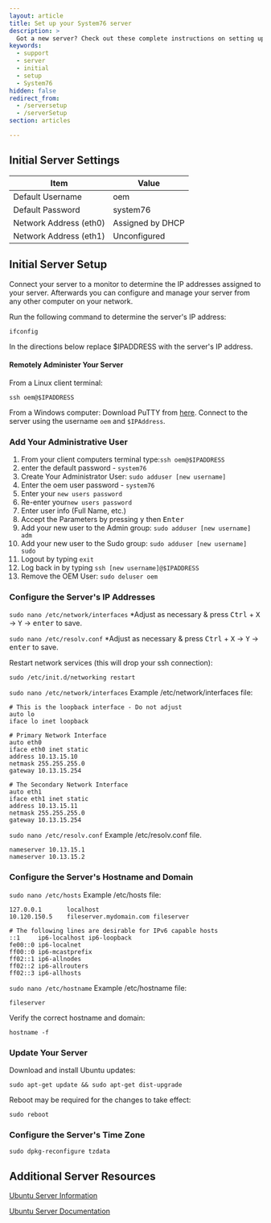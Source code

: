 ```yaml
---
layout: article
title: Set up your System76 server
description: >
  Got a new server? Check out these complete instructions on setting up a System76 server, including initial login credentials.
keywords:
  - support
  - server
  - initial
  - setup
  - System76
hidden: false
redirect_from:
  - /serversetup
  - /serverSetup
section: articles

---
```



## Initial Server Settings

Item                   | Value
-----------------------|------------------
Default Username       | oem
Default Password       | system76
Network Address (eth0) | Assigned by DHCP
Network Address (eth1) | Unconfigured

## Initial Server Setup

Connect your server to a monitor to determine the IP addresses assigned to your server. Afterwards you can configure and manage your server from any other computer on your network.

Run the following command to determine the server's IP address:

`ifconfig`

In the directions below replace $IPADDRESS with the server's IP address.

#### Remotely Administer Your Server

From a Linux client terminal:

`ssh oem@$IPADDRESS`

From a Windows computer: Download PuTTY from [here](http://www.chiark.greenend.org.uk/~sgtatham/putty/download.html). Connect to the server using the username `oem` and `$IPAddress`.


### Add Your Administrative User

1. From your client computers terminal type:`ssh oem@$IPADDRESS`
2. enter the default password - `system76`
3. Create Your Administrator User: `sudo adduser [new username]`
4. Enter the oem user password - `system76`
5. Enter your `new users password`
6. Re-enter your`new users password`
7. Enter user info (Full Name, etc.)
8. Accept the Parameters by pressing <kbd>y</kbd> then <kbd>Enter</kbd>
9. Add your new user to the Admin group: `sudo adduser [new username] adm`
10. Add your new user to the Sudo group: `sudo adduser [new username] sudo`
11. Logout by typing `exit`
12. Log back in by typing `ssh [new username]@$IPADDRESS`
13. Remove the OEM User: `sudo deluser oem`


### Configure the Server's IP Addresses

`sudo nano /etc/network/interfaces` *Adjust as necessary & press <kbd>Ctrl</kbd> + <kbd>X</kbd> → <kbd>Y</kbd> → <kbd>enter</kbd> to save.

`sudo nano /etc/resolv.conf` *Adjust as necessary & press <kbd>Ctrl</kbd> + <kbd>X</kbd> → <kbd>Y</kbd> → <kbd>enter</kbd> to save.



Restart network services (this will drop your ssh connection):

`sudo /etc/init.d/networking restart`


`sudo nano /etc/network/interfaces` Example /etc/network/interfaces file:

```
# This is the loopback interface - Do not adjust
auto lo
iface lo inet loopback

# Primary Network Interface
auto eth0
iface eth0 inet static
address 10.13.15.10
netmask 255.255.255.0
gateway 10.13.15.254

# The Secondary Network Interface
auto eth1
iface eth1 inet static
address 10.13.15.11
netmask 255.255.255.0
gateway 10.13.15.254
```


`sudo nano /etc/resolv.conf` Example /etc/resolv.conf file.

```
nameserver 10.13.15.1
nameserver 10.13.15.2
```

### Configure the Server's Hostname and Domain
`sudo nano /etc/hosts` Example /etc/hosts file:

```
127.0.0.1       localhost
10.120.150.5    fileserver.mydomain.com fileserver

# The following lines are desirable for IPv6 capable hosts
::1     ip6-localhost ip6-loopback
fe00::0 ip6-localnet
ff00::0 ip6-mcastprefix
ff02::1 ip6-allnodes
ff02::2 ip6-allrouters
ff02::3 ip6-allhosts
```


`sudo nano /etc/hostname` Example /etc/hostname file:

`fileserver`

Verify the correct hostname and domain:

`hostname -f`

### Update Your Server

Download and install Ubuntu updates:

`sudo apt-get update && sudo apt-get dist-upgrade`

Reboot may be required for the changes to take effect:

`sudo reboot`

### Configure the Server's Time Zone

`sudo dpkg-reconfigure tzdata`

## Additional Server Resources
[Ubuntu Server Information](http://www.ubuntu.com/server)

[Ubuntu Server Documentation](https://help.ubuntu.com/)
